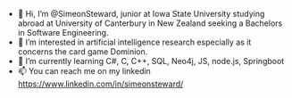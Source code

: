 - 👋 Hi, I’m @SimeonSteward, junior at Iowa State University studying abroad at University of Canterbury in New Zealand seeking a Bachelors in Software Engineering. 
- 👀 I’m interested in artificial intelligence research especially as it concerns the card game Dominion. 
- 🌱 I’m currently learning C#, C, C++, SQL, Neo4j, JS, node.js, Springboot
- 📫 You can reach me on my linkedin https://www.linkedin.com/in/simeonsteward/

<!---
SimeonSteward/SimeonSteward is a ✨ special ✨ repository because its `README.md` (this file) appears on your GitHub profile.
You can click the Preview link to take a look at your changes.
--->
